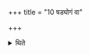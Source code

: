 +++
title = "10 षड्योगं वा"

+++

<details><summary>थिते</summary>

10. Or one with six bulls.
</details>
